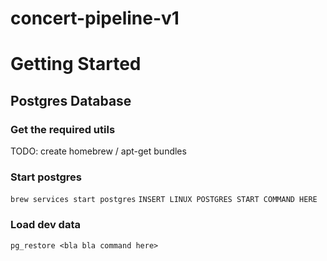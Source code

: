 # concert-pipeline-v1
# Getting Started
## Postgres Database
### Get the required utils
TODO: create homebrew / apt-get bundles
### Start postgres
`brew services start postgres`
`INSERT LINUX POSTGRES START COMMAND HERE`
### Load dev data
`pg_restore <bla bla command here>`